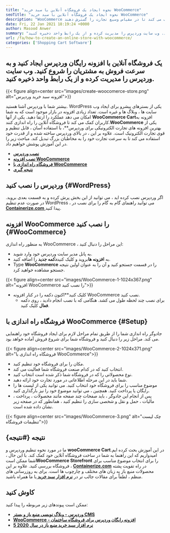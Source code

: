 ```yaml
---
title: "نحوه ایجاد یک فروشگاه آنلاین با سبد خرید WooCommerce" 
seoTitle: "نحوه ایجاد یک فروشگاه آنلاین با سبد خرید WooCommerce" 
description: "WooCommerce یکی از بهترین افزونه های سبد خرید وردپرس در آنجا برای ایجاد یک فروشگاه آنلاین است. این به شرکت ها کمک می کند تا در مقیاس وسیع تجارت را گسترش دهند." 
date: Fri, 22 Jan 2021 18:19:24 +0000
author: Masood Anwer
summary: "یک فروشگاه آنلاین با افزونه رایگان وردپرس ایجاد کنید و به سرعت فروش را به مشتریان شروع کنید. وب سایت وردپرس را مدیریت کرده و از یک رابط واحد ذخیره کنید." 
url: /fa/how-to-create-an-online-store-with-woocommerce/
categories: ['Shopping Cart Software']
---
```


## یک فروشگاه آنلاین با افزونه رایگان وردپرس ایجاد کنید و به سرعت فروش به مشتریان را شروع کنید. وب سایت وردپرس را مدیریت کرده و از یک رابط واحد ذخیره کنید.

{{< figure align=center src="images/create-woocomerce-store.png" alt="افزونه سبد خرید وردپرس">}}

بیشتر شما با وردپرس آشنا هستید. WordPress یکی از بسترهای پیشرو برای ایجاد وب سایت ها ، وبلاگ ها و غیره است. تعداد زیادی افزونه در بازار موجود است که به شما امکان می دهد عملکرد را ارتقا دهید. یکی از آنها **WooCommerce Cart**افزونه به کاربران کمک می کند تا فروشگاه آنلاین را راه اندازی کنند.**WooCommerce** یکی از بهترین افزونه های تجارت الکترونیکی برای وردپرس**، با استفاده آسان ، قابل تنظیم و قوی تجارت الکترونیک است. علاوه بر این ، در بالای وردپرس ساخته شده و از قدرت خود استفاده می کند تا به سرعت تجارت خود را به مخاطبان بزرگ تبدیل کند.
مباحث زیر را در این آموزش پوشش خواهیم داد.
* [ **نصب وردپرس** ][1]
* [ **نصب افزونه WooCommerce** ][2]
* [ **فروشگاه راه اندازی با WooCommerce** ][3]
* [ **نتیجه گیری** ][4]

## وردپرس را نصب کنید {#WordPress}

اگر وردپرس نصب کرده اید ، می توانید از این بخش پرش کرده و به قسمت بعدی بروید. در صورت عدم تنظیم WordPress ، می توانید راهنمای گام به گام را برای نصب در [ **Containerize.com** ][5] پیدا کنید.

## افزونه WooCommerce را نصب کنید {#WooCommerce}

به منظور راه اندازی WooCommerce ، این مراحل را دنبال کنید:
  * به پانل مدیر سایت وردپرس خود وارد شوید.
* به **افزونه ها**بروید و کلیک کنید**دکمه جدید** را اضافه کنید.
* Type **WooCommerce** را در قسمت جستجو کنید و آن را به عنوان اولین نتیجه جستجو مشاهده خواهید کرد.

{{< figure align=center src="images/WooCommerce-1-1024x367.png" alt="افزونه WooCommerce را نصب کنید">}}

* کلیک کنید**اکنون دکمه را در کنار افزونه WooCommerce نصب کنید.
  * برای نصب چند لحظه طول می کشد. هنگامی که با نصب انجام دادید ، روی دکمه **فعال** کلیک کنید.

## فروشگاه راه اندازی با WooCommerce {#Setup}

جادوگر راه اندازی شما را از طریق تمام مراحل لازم برای ایجاد فروشگاه خود راهنمایی می کند. مراحل زیر را دنبال کنید و فروشگاه شما برای شروع فروش آماده خواهد بود.

{{< figure align=center src="images/WooCommerce-2-1024x371.png" alt="فروشگاه راه اندازی با WooCommerce">}}

  * مکان را برای فروشگاه خود تنظیم کنید.
  * انتخاب کنید که در کدام صنعت فروشگاه شما فعالیت می کند.
  * نوع محصولاتی را که در فروشگاه شما ذکر شده است انتخاب کنید.
  * شما باید در این مرحله اطلاعاتی در مورد تجارت خود ارائه دهید.
  * موضوع مناسب را برای فروشگاه خود انتخاب کنید. می توانید یکی از لیست ها را رایگان یا پرداخت کنید. همچنین ، می توانید موضوع خود را نیز بارگذاری کنید.
  * پس از انجام این جادوگر ، باید صفحات چند صفحه مانند محصولات ، پرداخت ، مالیات ، حمل و نقل و شخصی سازی را تنظیم کنید ، همانطور که در صفحه زیر نشان داده شده است.

{{< figure align=center src="images/WooCommerce-3.png" alt="چک لیست تنظیمات فروشگاه">}}


## نتیجه {#نتیجه}

ما در مورد نحوه تنظیم وردپرس و **wooCommerce Cart**در این آموزش بحث کرده ایم. امیدواریم که این راهنما به شما در ساخت فروشگاه آنلاین خود کمک کند. با این حال ، شما ممکن است**WooCommerce Storefront** را برای انتخاب موضوع مناسب برای فروشگاه بررسی کنید.
علاوه بر این ، [ **Containerize.com**][6] در راه تقویت پشته محصولات منبع باز به زبان های مختلف و چارچوب ها است. برای به روزرسانی های منظم ، لطفاً برای مقالات جالب تر در [**نرم افزار سبد خرید** ][7] با ما همراه باشید.

## کاوش کنید
ممکن است پیوندهای زیر مربوطه را پیدا کنید:
* [ **وردپرس - وبلاگ نویسی منبع باز و بستر CMS** ][5]
* [ **WooCommerce - افزونه رایگان وردپرس برای فروشگاه ساختمان** ][8]
* [ **5 نرم افزار سبد خرید منبع باز در سال 2020** ][9]



[1]: #WordPress
[2]: #WooCommerce
[3]: #Setup
[4]: #Conclusion
[5]: https://products.containerize.com/blogging/wordpress
[6]: https://containerize.com
[7]: https://blog.containerize.com/category/shopping-cart-software/
[8]: https://products.containerize.com/ecommerce/woocommerce
[9]: https://blog.containerize.com/2020/11/27/top-5-open-source-shopping-cart-software-in-2020/
